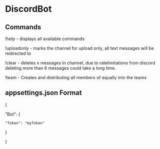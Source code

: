 # DiscordBot

## Commands
!help - displays all available commands

!uploadonly <channelID to post chats> - marks the channel for upload only, all text messages will be redirected to <channelID to post chats>
  
!clear - deletes x messages in channel, due to ratelimitations from discord deleting more than 6 messages could take a long time.

!team <groupname> <number of teams> - Creates <number of Teams> and distributing all members of <groupname> equally into the teams

## appsettings.json Format
{

  "Bot": {
  
    "Token": "myToken"
    
  }
  
}
